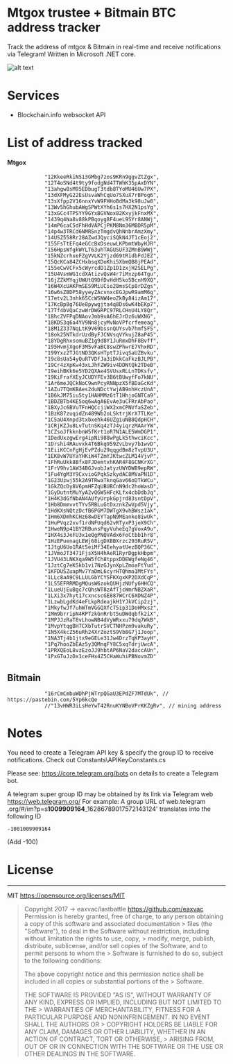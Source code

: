 # Mtgox trustee + Bitmain BTC address tracker

Track the address of mtgox & Bitmain in real-time and receive notifications via Telegram!
Written in Microsoft .NET core. 

![alt text](https://i.imgur.com/VEjtdqm.png)

# Services
- Blockchain.info websocket API

# List of address tracked
#### Mtgox
```
            "12KkeeRkiNS13GMbg7zos9KRn9ggvZtZgx",
            "12T4oSNd4t9ty9fodgNd47TWhK35pAxDYN",
            "13ahgw8sM95EDbugT3tdb8TYoMU46Uw7PX",
            "13dXFMyG22EsUsvaWhCqUo7SXuX7rBPog6",
            "13sXfpp2V16nnxYvW9FHHoBdMa3k98uJw8",
            "13Wv5hGhubAWgSPWtXYh6s1s7HX2N1psYg",
            "13xGCc4TPSYY9GYxBGVNox82KxyjkFnxMX",
            "1439q4Na8v88kPBqoyg8F4ueL9SYr8ANWj",
            "14mP6caC5dFhHdVAPCjPKM8Nm36MBDR5pM",
            "14p4w3TRCd6NMRSnzTmgdvQhNnbrAmzXmy",
            "14USZ558Rr28AZwdJQyciSQkN4JT1cEoj2",
            "155FsTtEFq4eGCcBxDseuwLKPbmtWbyHJR",
            "156HpsWfgkWYLT63uhTAGUSUF3ZMnB9WWj",
            "15kNZcrhxeFZgVVLK2Yjzd69tRidbFdJEZ",
            "15QcKCa84ZCHxbsqXDoKhi5XbmQB8jPEAd",
            "15SeCwVCFx5cWyrcdD1Zp1D1zxjH2SELPg",
            "15U4VsmWG1cdXAtizvQsW4r7iMxzp64Tgu",
            "16jZZkMYqjUWUtQ9DfDvHdH5ko5BcnH9XQ",
            "16W4XcUAKPmSES9MiUCio28msSCp8rDZgs",
            "16w6sZBDP58yyeyZAcvnxcEGJpwR9amM6g",
            "17etv2L3nhk6SCcWSNW4eoZkBy84izAm17",
            "17KcBp8g76Ue8pywgjta4q8Ds6wK4bEKp7",
            "17Tf4bVQaCzwWrDWGRPC97RLCHnU4LY8Qr",
            "18hcZVFPqDNAovJmb9vA6hEJrDz6uWXNG",
            "18KDS3q6a4YV9Nn8jcyMvNoVPfcrfemeag",
            "18M1Z337NqLtK9V69bssnQUYsvb7hmfSFS",
            "18ok25NTkdrUzdByFJCNVsqVYkujZ8aP45",
            "18YDgRhxsomuBZ1g9d8Y1JuRmxDhF8Bvff",
            "195HvmjXgoF3M5vFaBC8swZPhwrE7VhxRD",
            "199Yxz2TJGtND3QKsHTptTJivqSaUZBvku",
            "19c8sUa54yQuRTVDfJa3iDkkCaFkzBJLPB",
            "19Cr4zXpKw43xLJhFZW9iv4DDNtQk2TDeB",
            "19eihBKk6e5YD2QXAe4SVUsxRLLnTDKsfv",
            "19KiFrafXEyJCUDYFEv3B6tBUwyfFo7kNU",
            "1Ar6meJQCkNoC9wnPcyRNNpzX5fBDaGcKd",
            "1AZu7TQmKBAes2duNDctYwjAB9nhHczUnA",
            "1B6kJM75iu5ty1HAHMMz6tT1HhjoGNTCa9",
            "1BDZBTb4KE5oq6wAgA6EvAe3uCFRrAbPao",
            "1BXyJc6BVuTFnHQCcjiWX2xmCPNVfaSZeb",
            "1BzK87zuqidZn489Wb2oLSktrjKrX7TLKe",
            "1C5aU4Xnpd3txbxehk46UZgiuNB8QdpHCH",
            "1CRjKZJu8LvTutnSKq4zTJ4yiqrzMAArYW",
            "1CZsoJfkknbnW5fKrt1oR7N1ALE5WmDGP1",
            "1DedUxzgwErg4ipNi988wPgLk5thwciKcc",
            "1Drshi4RAuvxk4T6Bkq959ZvLbvy7b1wvD",
            "1EiiKCCnFgHjEvPZdu29qqgdBm8zTvpU3U",
            "1EK8vW7UYaYHKiW4TZmYJKtwcZLM14VjvP",
            "1FhRuUkk8Bfx8FJDemtxhKAR4F8GCNKrXG",
            "1FrV9hv1AW34BGJvobJatyzUWYDWB9epRW",
            "1Fu4YgM3Y9CxvioGPqkSzkydAC8MVaPN1D",
            "1G23Uzwj55k2A9TRwaTknqGav66oDTkWCu",
            "1GkZQcDy8V6pmHFZqUBUBCnN9dc2hoWasD",
            "1GyDutntMuYyA2vQGW5HFcKLfx4cbDdbJq",
            "1H4K3dGfNbAN4AUfyUrpkGpjrd83sntDpV",
            "1Hb8DmmvvtTYv5RBLuGtDxznkZwVpd5Vjy",
            "1HdKXsNQtzDcfB6PGM7DWTgX9vhBWsz1ak",
            "1Hm6XDmhKCHz68wDEYTapN9MEanke8iwUk",
            "1HuPVqz2xvf1rdNFUqd62vRTyxP3jeX9Ch",
            "1HweN9p41BY2RBunsPqyVuheEq7gVoxA9u",
            "1HX4s3JeFU3x1eQgPNQVAdx6FoCtbb1hr8",
            "1HzEPuenagLEWj68igDXBBXrzc293RuR5V",
            "1JtgU6Uo1RAt5eiMf34EehyatUezBQP36C",
            "1JVmoJT3471FjsX5H4hAeR1RyrDgpkHbpm",
            "1JVU43LNKXqa9W5fCh8tppxDDEWgfeNg46",
            "1JztCg7eKSkb1vi7NzGJynXpLZmoaFtYud",
            "1KFDUSZuapMv7YaDmL6cyrHTQhma1MtFYs",
            "1LLc8aA9C9LLULGbYCYSFKXgxKP2DXdCqP",
            "1LS5EFRRMDgMQusW6zokQUHjzNUfy6HHCQ",
            "1LueUjEuBgc7cQhsWT8zAfTjcWmrNBZXaR",
            "1LXi3x7hyt17cxncscGE887WCrC6XDNZ4P",
            "1LzwbLgdKd4eFLkpRdeajkH1YJkVCip2zj",
            "1MkyfwJf7uhWTmVGGQXfcT5ip31DoHMxsz",
            "1Mm9brripN4RPTzkGnRrbt5uDWdqbfk2iX",
            "1MPJJzRaT8vLhowNB4dVyWRxxu79dq7WkB",
            "1MvpYtqgBH7CXbTutrSVCTNHPzm9vakuRy",
            "1N5X4kcZ56uRh24XrZoztS9Vb8G7j1Joop",
            "1NA3Tj4b1jtx9eGELe31Jw4DrzTqKP3ayH",
            "1Pq7hooZbEAz5y3QMnqFY8C5xqTdrjUwcA",
            "1PRXQEoL8vzEzoJJ9hbtAP6NaV2daccAUn",
            "1PxGTuJzDx1ceFHx4Z5CHaWuhiPBNovmZD" 
```

## Bitmain
```
            "16rCmCmbuWDhPjWTrpQGaU3EPdZF7MTdUk", // https://pastebin.com/5Yp6kcQe
            //"13vHWR3iLsHeYwT42RnuKYNBoVPrKKZgRv", // mining address
```      


# Notes
You need to create a Telegram API key & specify the group ID to receive notifications.
Check out Constants\APIKeyConstants.cs

Please see: https://core.telegram.org/bots on details to create a Telegram bot.

A telegram super group ID may be obtained by its link via Telegram web https://web.telegram.org/
For example:
A group URL of web.telegram .org/#/im?p=s**1009909164**_16286789017572143124' translates into the following ID
```      
-1001009909164 
```      
(Add -100)

# License
----
MIT
https://opensource.org/licenses/MIT

> Copyright 2017 -> eaxvac/lastbattle https://github.com/eaxvac
> Permission is hereby granted, free of charge, to any person obtaining a copy of this software and associated documentation > files (the "Software"), to deal in the Software without restriction, including without limitation the rights to use, copy, > modify, merge, publish, distribute, sublicense, and/or sell copies of the Software, and to permit persons to whom the > Software is furnished to do so, subject to the following conditions:
> 
> The above copyright notice and this permission notice shall be included in all copies or substantial portions of the > Software.
> 
> THE SOFTWARE IS PROVIDED "AS IS", WITHOUT WARRANTY OF ANY KIND, EXPRESS OR IMPLIED, INCLUDING BUT NOT LIMITED TO THE > WARRANTIES OF MERCHANTABILITY, FITNESS FOR A PARTICULAR PURPOSE AND NONINFRINGEMENT. IN NO EVENT SHALL THE AUTHORS OR > COPYRIGHT HOLDERS BE LIABLE FOR ANY CLAIM, DAMAGES OR OTHER LIABILITY, WHETHER IN AN ACTION OF CONTRACT, TORT OR OTHERWISE, > ARISING FROM, OUT OF OR IN CONNECTION WITH THE SOFTWARE OR THE USE OR OTHER DEALINGS IN THE SOFTWARE.